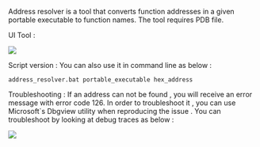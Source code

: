 Address resolver is a tool that converts function addresses in a given portable executable to function names. The tool requires PDB file.

UI Tool : 

<img src="https://github.com/akhin/debug_and_dev_utilities/blob/master/pdb_address_resolver/images/address_resolver_ui.png" align="center">

Script version : You can also use it in command line as below :

	address_resolver.bat portable_executable hex_address
	
Troubleshooting : If an address can not be found , you will receive an error message with error code 126. In order to troubleshoot it ,
you can use Microsoft`s Dbgview utility when reproducing the issue . You can troubleshoot by looking at debug traces as below :

<img src="https://github.com/akhin/debug_and_dev_utilities/blob/master/pdb_address_resolver/images/address_resolver_troubleshooting.png" align="center">
